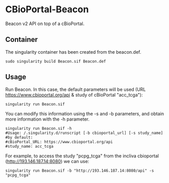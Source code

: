 # CBioPortal-Beacon
Beacon v2 API on top of a cBioPortal.

## Container
The singularity container has been created from the beacon.def.

```
sudo singularity build Beacon.sif Beacon.def
```

## Usage

Run Beacon. In this case, the default parameters will be used (URL https://www.cbioportal.org/api & study of cBioPortal "acc_tcga"):

```
singularity run Beacon.sif 
```

You can modify this information using the -s and -b parameters, and obtain more information with the -h parameter.

```
singularity run Beacon.sif -h
#Usage: /.singularity.d/runscript [-b cbioportal_url] [-s study_name]
#by default:
#cBioPortal_URL: https://www.cbioportal.org/api
#study_name: acc_tcga
```

For example, to access the study "pcpg_tcga" from the incliva cbioportal (http://193.146.187.14:8080) we can use:

```
singularity run Beacon.sif -b "http://193.146.187.14:8080/api" -s "pcpg_tcga"
```







